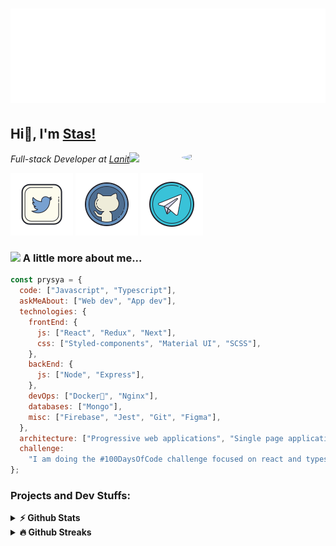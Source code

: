 <h1 align="center">
  <img src="https://raw.githubusercontent.com/prysya/prysya/main/readme.svg" alt="Prysya" />
</h1>

## Hi👋, I'm [Stas!](https://github.com/prysya/)

<img align='right' src="https://media.giphy.com/media/3oKIPnAiaMCws8nOsE/giphy.gif" width="230" style='border-radius: 100%'>
<p><em>Full-stack Developer at <a href="https://www.lanit.ru/en/">Lanit</a><img src="https://media.giphy.com/media/WUlplcMpOCEmTGBtBW/giphy.gif" width="30"> 
</em></p>

[![Twitter](https://raw.githubusercontent.com/prysya/prysya/main/icons/icons8-twitter.png)](https://twitter.com/prysya_webdev)
[![Github](https://raw.githubusercontent.com/prysya/prysya/main/icons/icons8-github.png)](https://github.com/prysya)
[![Telegram](https://raw.githubusercontent.com/prysya/prysya/main/icons/icons8-telegram.png)](https://t.me/prysya_webdev)

### <img src="https://media.giphy.com/media/j5hWF2V3RlNGItTkGc/giphy.gif" width="50"> A little more about me...

```javascript
const prysya = {
  code: ["Javascript", "Typescript"],
  askMeAbout: ["Web dev", "App dev"],
  technologies: {
    frontEnd: {
      js: ["React", "Redux", "Next"],
      css: ["Styled-components", "Material UI", "SCSS"],
    },
    backEnd: {
      js: ["Node", "Express"],
    },
    devOps: ["Docker🐳", "Nginx"],
    databases: ["Mongo"],
    misc: ["Firebase", "Jest", "Git", "Figma"],
  },
  architecture: ["Progressive web applications", "Single page applications"],
  challenge:
    "I am doing the #100DaysOfCode challenge focused on react and typescript",
};
```

### Projects and Dev Stuffs:


<details>	
  <summary><b>⚡ Github Stats</b></summary>

<img height="180em" src="https://github-readme-stats.vercel.app/api?username=prysya&theme=tokyonight&show_icons=true&hide_border=true&&count_private=true&include_all_commits=true" />
<img height="180em" src="https://github-readme-stats.vercel.app/api/top-langs/?username=prysya&theme=tokyonight&exclude_repo=KNN-Image-Classification&show_icons=true&hide_border=true&layout=compact&langs_count=8"/>
</details>

<details>	
  <summary><b>🔥 Github Streaks</b></summary>

<img height="180em" src="https://github-readme-streak-stats.herokuapp.com/?user=prysya&theme=tokyonight&hide_border=true" />
</details>
